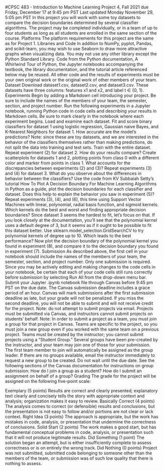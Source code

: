 #CPSC 483 - Introduction to Machine Learning
Project 4, Fall 2021
due Friday, December 17 at 9:45 pm PST
Last updated Monday November 29, 5:05 pm PST
In this project you will work with some toy datasets to compare the decision boundaries determined by several classifier algorithms.
The project may be completed individually, or in a team of up to four students as long as all students are enrolled in the same section of the course.
Platforms
The platform requirements for this project are the same as for Project 1.
Libraries and Code
In addition to NumPy, pyplot, Pandas, and scikit-learn, you may wish to use Seaborn to draw more attractive graphs when visualizing data. You may not use any other library except the Python Standard Library.
Code from the Python documentation, A Whirlwind Tour of Python, the Jupyter notebooks accompanying the textbook, the library documentation, and the tutorial article referenced below may be reused. All other code and the results of experiments must be your own original work or the original work of other members of your team.
Dataset
Download dataset1.csv, dataset2.csv, and dataset3.csv. These datasets have three columns: features x1 and x2, and label t ∈ {0, 1}.
Experiments
Begin by adding a Markdown cell introducing your project. Be sure to include the names of the members of your team, the semester, section, and project number.
Run the following experiments in a Jupyter notebook, running Python code in code cells and describing your results in Markdown cells. Be sure to mark clearly in the notebook where each experiment begins.
Load and examine each dataset.
Fit and score binary classifiers for dataset 1 using logistic regression, Gaussian naive Bayes, and K-Nearest Neighbors for dataset 1. How accurate are the model’s predictions?
Note: since these are toy datasets, and we are interested in the behavior of the classifiers themselves rather than making predictions, do not split the data into training and test sets. Train with the entire dataset.
Repeat experiment (2) for dataset 2. How do your results compare?
Create scatterplots for datasets 1 and 2, plotting points from class 0 with a different color and marker from points in class 1. What accounts for the discrepancies between experiments (2) and (3)?
Repeat experiments (3) and (4) for dataset 3. What do you observe about the differences in behavior between the classifiers?
Use the code from KV Subbaiah Setty’s tutorial How To Plot A Decision Boundary For Machine Learning Algorithms in Python as a guide, plot the decision boundaries for each classifier and dataset. Does this help to explain the behavior you saw in experiment (5)?
Repeat experiments (3), (4), and (6), this time using Support Vector Machines with linear, polynomial, radial basis function, and sigmoid kernels. Which kernels do the best and worst and finding appropriate decision boundaries?
Since dataset 3 seems the hardest to fit, let’s focus on that. If you look closely at the documentation, you’ll see that the polynomial kernel uses a default degree of 3, but it seems as if it ought to be possible to fit this dataset better.
Use sklearn.model_selection.GridSearchCV to try polynomial kernels of degree up to 10. Which leads to the best performance?
Now plot the decision boundary of the polynomial kernel you found in experiment (8), and compare it to the decision boundary you found in experiment (7).
Submission
As described above, the first cell in your notebook should include the names of the members of your team, the semester, section, and project number. Only one submission is required.
Since you may be actively editing and making changes to the code cells in your notebook, be certain that each of your code cells still runs correctly before submission by selecting Run All from the drop-down menu bar.
Submit your Jupyter .ipynb notebook file through Canvas before 9:45 pm PST on the due date.
The Canvas submission deadline includes a grace period of an hour. Canvas will mark submissions after the first submission deadline as late, but your grade will not be penalized. If you miss the second deadline, you will not be able to submit and will not receive credit for the project.
Note: do not attempt to submit projects via email. Projects must be submitted via Canvas, and instructors cannot submit projects on students’ behalf.
Note: In order to submit a project as a team, you must join a group for that project in Canvas.
Teams are specific to the project, so you must join a new group even if you worked with the same team on a previous project.
Teams must be created by the instructor; you cannot submit projects using a “Student Group.”
Several groups have been pre-created by the instructor, and your team may join one of those for your submission. The first team member to join will automatically be assigned as the group leader.
If there are no groups available, email the instructor immediately to request a new group to be created. Do not wait until the due date.
See the following sections of the Canvas documentation for instructions on group submission:
How do I join a group as a student?
How do I submit an assignment on behalf of a group?
Grading
The grade for the project will be assigned on the following five-point scale:

Exemplary (5 points)
Results are correct and clearly presented; explanatory text clearly and concisely tells the story with appropriate context and analysis; organization makes it easy to review.
Basically Correct (4 points)
The analysis comes to correct (or defensible) results and conclusions, but the presentation is not easy to follow and/or portions are not clear or lack context.
Right Idea (3 points)
The approach is appropriate, but the work has mistakes in code, analysis, or presentation that undermine the correctness of conclusions.
Solid Start (2 points)
The work makes a good start, but has fundamental conceptual problems in code, analysis, or presentation such that it will not produce legitimate results.
Did Something (1 point)
The solution began an attempt, but is either insufficiently complete to assess correctness or is on entirely the wrong track.
Did Nothing (0 points)
Project was not submitted, submitted code belonging to someone other than the members of the team, or submission was of such low quality that there is nothing to assess.

